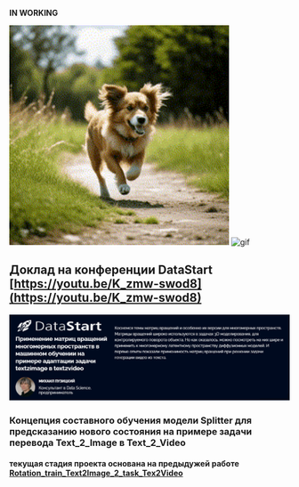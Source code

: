 **IN WORKING**

<img src="video/gen2gen/glue_video.gif" alt="gif"  width="395"/> <img src="video/gen2gen/gen_from_gen_increament_dual_rote_all_ways_base_losses_norm_cos_1_new_data_300_with_dim2norm_1_seed_70804.gif" alt="gif" width="395"/>

## Доклад на конференции DataStart [https://youtu.be/K_zmw-swod8](https://youtu.be/K_zmw-swod8)

<img src="images/datastart.png" alt="png"  width="800"/> 

### Концепция составного обучения модели Splitter для предсказанию нового состояния на примере задачи перевода Text_2_Image в Text_2_Video
#### текущая стадия проекта основана на предыдужей работе [Rotation_train_Text2Image_2_task_Tex2Video](https://github.com/Mike030668/Rotation_train_Text2Image_2_task_Tex2Video)

